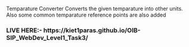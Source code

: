 Temparature Converter Converts the given temparature into other units.
Also some common temparature reference points are also added


<h3>LIVE HERE:- https://kiet1paras.github.io/OIB-SIP_WebDev_Level1_Task3/
 </h3>

